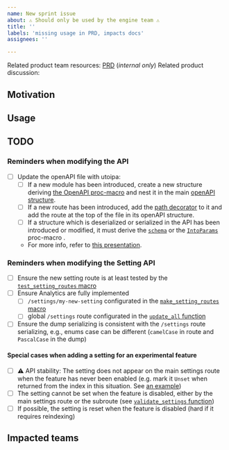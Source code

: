 ```yaml
---
name: New sprint issue
about: ⚠️ Should only be used by the engine team ⚠️
title: ''
labels: 'missing usage in PRD, impacts docs'
assignees: ''

---
```


Related product team resources: [PRD]() (_internal only_)
Related product discussion:

## Motivation

<!---Copy/paste the information in PRD or briefly detail the product motivation. Ask product team if any hesitation.-->

## Usage

<!---Link to the public part of the PRD, or to the related product discussion for experimental features-->

## TODO

<!---If necessary, create a list with technical/product steps-->

### Reminders when modifying the API

- [ ] Update the openAPI file with utoipa:
  - [ ] If a new module has been introduced, create a new structure deriving [the OpenAPI proc-macro](https://docs.rs/utoipa/latest/utoipa/derive.OpenApi.html) and nest it in the main [openAPI structure](https://github.com/meilisearch/meilisearch/blob/f2185438eed60fa32d25b15480c5ee064f6fba4a/crates/meilisearch/src/routes/mod.rs#L64-L78).
  - [ ] If a new route has been introduced, add the [path decorator](https://docs.rs/utoipa/latest/utoipa/attr.path.html) to it and add the route at the top of the file in its openAPI structure.
  - [ ] If a structure which is deserialized or serialized in the API has been introduced or modified, it must derive the [`schema`](https://docs.rs/utoipa/latest/utoipa/macro.schema.html) or the [`IntoParams`](https://docs.rs/utoipa/latest/utoipa/derive.IntoParams.html) proc-macro .
  - For more info, refer to [this presentation](https://pitch.com/v/generating-the-openapi-file-jrn3nh).

### Reminders when modifying the Setting API

<!--- Special steps to remind when adding a new index setting -->

- [ ] Ensure the new setting route is at least tested by the [`test_setting_routes` macro](https://github.com/meilisearch/meilisearch/blob/5204c0b60b384cbc79621b6b2176fca086069e8e/meilisearch/tests/settings/get_settings.rs#L276)
- [ ] Ensure Analytics are fully implemented
  - [ ] `/settings/my-new-setting` configurated in the [`make_setting_routes` macro](https://github.com/meilisearch/meilisearch/blob/5204c0b60b384cbc79621b6b2176fca086069e8e/meilisearch/src/routes/indexes/settings.rs#L141-L165)
  - [ ] global `/settings` route configurated in the [`update_all` function](https://github.com/meilisearch/meilisearch/blob/5204c0b60b384cbc79621b6b2176fca086069e8e/meilisearch/src/routes/indexes/settings.rs#L655-L751)
- [ ] Ensure the dump serializing is consistent with the `/settings` route serializing, e.g., enums case can be different (`camelCase` in route and `PascalCase` in the dump)

#### Special cases when adding a setting for an experimental feature

- [ ] ⚠️ API stability: The setting does not appear on the main settings route when the feature has never been enabled (e.g. mark it `Unset` when returned from the index in this situation. See [an example](https://github.com/meilisearch/meilisearch/blob/7a89abd2a025606a42f8b219e539117eb2eb029f/meilisearch-types/src/settings.rs#L608))
- [ ] The setting cannot be set when the feature is disabled, either by the main settings route or the subroute (see [`validate_settings` function](https://github.com/meilisearch/meilisearch/blob/7a89abd2a025606a42f8b219e539117eb2eb029f/meilisearch/src/routes/indexes/settings.rs#L811))
- [ ] If possible, the setting is reset when the feature is disabled (hard if it requires reindexing)

## Impacted teams

<!---Ping the related teams. Ask for the engine manager if any hesitation-->
<!---@meilisearch/docs-team when there is any API change, e.g. settings addition-->
